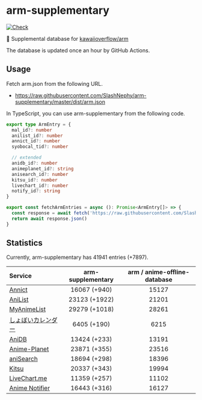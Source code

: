 # arm-supplementary

[![Check](https://github.com/SlashNephy/arm-supplementary/actions/workflows/check-node.yml/badge.svg)](https://github.com/SlashNephy/arm-supplementary/actions/workflows/check-node.yml)

💊 Supplemental database for [kawaiioverflow/arm](https://github.com/kawaiioverflow/arm)

The database is updated once an hour by GitHub Actions.

## Usage

Fetch arm.json from the following URL.

- https://raw.githubusercontent.com/SlashNephy/arm-supplementary/master/dist/arm.json

In TypeScript, you can use arm-supplementary from the following code.

```TypeScript
export type ArmEntry = {
  mal_id?: number
  anilist_id?: number
  annict_id?: number
  syobocal_tid?: number

  // extended
  anidb_id?: number
  animeplanet_id?: string
  anisearch_id?: number
  kitsu_id?: number
  livechart_id?: number
  notify_id?: string
}

export const fetchArmEntries = async (): Promise<ArmEntry[]> => {
  const response = await fetch('https://raw.githubusercontent.com/SlashNephy/arm-supplementary/master/dist/arm.json')
  return await response.json()
}
```

## Statistics

Currently, arm-supplementary has 41941 entries (+7897).

| Service                                     | arm-supplementary | arm / anime-offline-database |
| :------------------------------------------ | :---------------: | :--------------------------: |
| [Annict](https://annict.com)                |   16067 (+940)    |            15127             |
| [AniList](https://anilist.co)               |   23123 (+1922)   |            21201             |
| [MyAnimeList](https://myanimelist.net)      |   29279 (+1018)   |            28261             |
| [しょぼいカレンダー](https://cal.syoboi.jp) |    6405 (+190)    |             6215             |
| [AniDB](https://anidb.net)                  |   13424 (+233)    |            13191             |
| [Anime-Planet](https://anime-planet.com)    |   23871 (+355)    |            23516             |
| [aniSearch](https://anisearch.com)          |   18694 (+298)    |            18396             |
| [Kitsu](https://kitsu.io)                   |   20337 (+343)    |            19994             |
| [LiveChart.me](https://livechart.me)        |   11359 (+257)    |            11102             |
| [Anime Notifier](https://notify.moe)        |   16443 (+316)    |            16127             |

